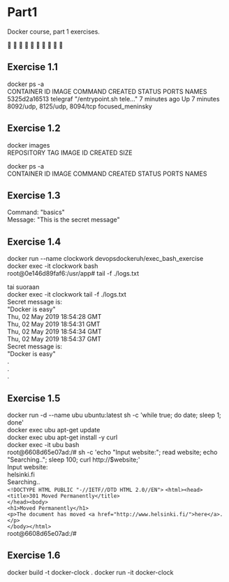 # Part1
Docker course, part 1 exercises.

:whale: :whale2: :whale: :whale2: :whale: :whale2: :whale: :whale2: :whale: :whale2: 

## Exercise 1.1

docker ps -a  
CONTAINER ID        IMAGE               COMMAND                  CREATED            STATUS              PORTS                          NAMES  
5325d2a16513        telegraf            "/entrypoint.sh tele…"   7 minutes ago       Up 7 minutes        8092/udp, 8125/udp, 8094/tcp   focused_meninsky


## Exercise 1.2
docker images  
REPOSITORY          TAG                 IMAGE ID            CREATED             SIZE

docker ps -a  
CONTAINER ID        IMAGE               COMMAND             CREATED             STATUS              PORTS               NAMES

## Exercise 1.3
Command: "basics"  
Message: "This is the secret message"

## Exercise 1.4
docker run --name clockwork devopsdockeruh/exec_bash_exercise  
docker exec -it clockwork bash  
root@0e146d89faf6:/usr/app#  tail -f ./logs.txt   

tai suoraan  
docker exec -it clockwork tail -f ./logs.txt   
Secret message is:  
"Docker is easy"  
Thu, 02 May 2019 18:54:28 GMT  
Thu, 02 May 2019 18:54:31 GMT  
Thu, 02 May 2019 18:54:34 GMT  
Thu, 02 May 2019 18:54:37 GMT  
Secret message is:  
"Docker is easy"  
.  
.  
.  

## Exercise 1.5
docker run -d --name ubu ubuntu:latest sh -c 'while true; do date; sleep 1; done'  
docker exec ubu apt-get update  
docker exec ubu apt-get install -y curl  
docker exec -it ubu bash  
root@6608d65e07ad:/# sh -c 'echo "Input website:"; read website; echo "Searching.."; sleep 100; curl http://$website;'  
Input website:  
helsinki.fi  
Searching..  
`<!DOCTYPE HTML PUBLIC "-//IETF//DTD HTML 2.0//EN">` 
`<html><head>`  
`<title>301 Moved Permanently</title>`  
`</head><body>`  
`<h1>Moved Permanently</h1>`  
`<p>The document has moved <a href="http://www.helsinki.fi/">here</a>.</p>`  
`</body></html>`  
root@6608d65e07ad:/# 

## Exercise 1.6
docker build -t docker-clock .
docker run -it docker-clock


